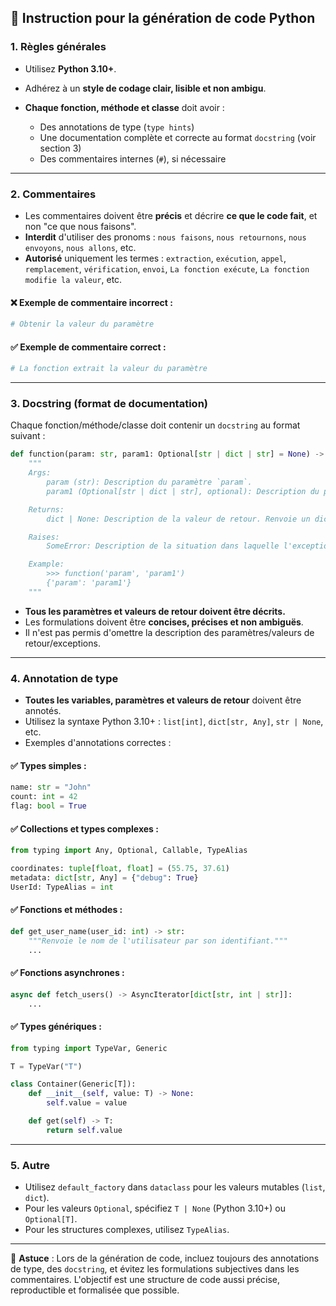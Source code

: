 ## 📘 Instruction pour la génération de code Python

### 1. Règles générales

* Utilisez **Python 3.10+**.
* Adhérez à un **style de codage clair, lisible et non ambigu**.
* **Chaque fonction, méthode et classe** doit avoir :

  * Des annotations de type (`type hints`)
  * Une documentation complète et correcte au format `docstring` (voir section 3)
  * Des commentaires internes (`#`), si nécessaire

---

### 2. Commentaires

* Les commentaires doivent être **précis** et décrire **ce que le code fait**, et non "ce que nous faisons".
* **Interdit** d'utiliser des pronoms : `nous faisons`, `nous retournons`, `nous envoyons`, `nous allons`, etc.
* **Autorisé** uniquement les termes : `extraction`, `exécution`, `appel`, `remplacement`, `vérification`, `envoi`, `La fonction exécute`, `La fonction modifie la valeur`, etc.

#### ❌ Exemple de commentaire incorrect :

```python
# Obtenir la valeur du paramètre
```

#### ✅ Exemple de commentaire correct :

```python
# La fonction extrait la valeur du paramètre
```

---

### 3. Docstring (format de documentation)

Chaque fonction/méthode/classe doit contenir un `docstring` au format suivant :

```python
def function(param: str, param1: Optional[str | dict | str] = None) -> dict | None:
    """
    Args:
        param (str): Description du paramètre `param`.
        param1 (Optional[str | dict | str], optional): Description du paramètre `param1`. Par défaut `None`.

    Returns:
        dict | None: Description de la valeur de retour. Renvoie un dictionnaire ou `None`.

    Raises:
        SomeError: Description de la situation dans laquelle l'exception `SomeError` se produit.

    Example:
        >>> function('param', 'param1')
        {'param': 'param1'}
    """
```

* **Tous les paramètres et valeurs de retour doivent être décrits.**
* Les formulations doivent être **concises, précises et non ambiguës**.
* Il n'est pas permis d'omettre la description des paramètres/valeurs de retour/exceptions.

---

### 4. Annotation de type

* **Toutes les variables, paramètres et valeurs de retour** doivent être annotés.
* Utilisez la syntaxe Python 3.10+ : `list[int]`, `dict[str, Any]`, `str | None`, etc.
* Exemples d'annotations correctes :

#### ✅ Types simples :

```python
name: str = "John"
count: int = 42
flag: bool = True
```

#### ✅ Collections et types complexes :

```python
from typing import Any, Optional, Callable, TypeAlias

coordinates: tuple[float, float] = (55.75, 37.61)
metadata: dict[str, Any] = {"debug": True}
UserId: TypeAlias = int
```

#### ✅ Fonctions et méthodes :

```python
def get_user_name(user_id: int) -> str:
    """Renvoie le nom de l'utilisateur par son identifiant."""
    ...
```

#### ✅ Fonctions asynchrones :

```python
async def fetch_users() -> AsyncIterator[dict[str, int | str]]:
    ...
```

#### ✅ Types génériques :

```python
from typing import TypeVar, Generic

T = TypeVar("T")

class Container(Generic[T]):
    def __init__(self, value: T) -> None:
        self.value = value

    def get(self) -> T:
        return self.value
```

---

### 5. Autre

* Utilisez `default_factory` dans `dataclass` pour les valeurs mutables (`list`, `dict`).
* Pour les valeurs `Optional`, spécifiez `T | None` (Python 3.10+) ou `Optional[T]`.
* Pour les structures complexes, utilisez `TypeAlias`.

---

📌 **Astuce** : Lors de la génération de code, incluez toujours des annotations de type, des `docstring`, et évitez les formulations subjectives dans les commentaires. L'objectif est une structure de code aussi précise, reproductible et formalisée que possible.